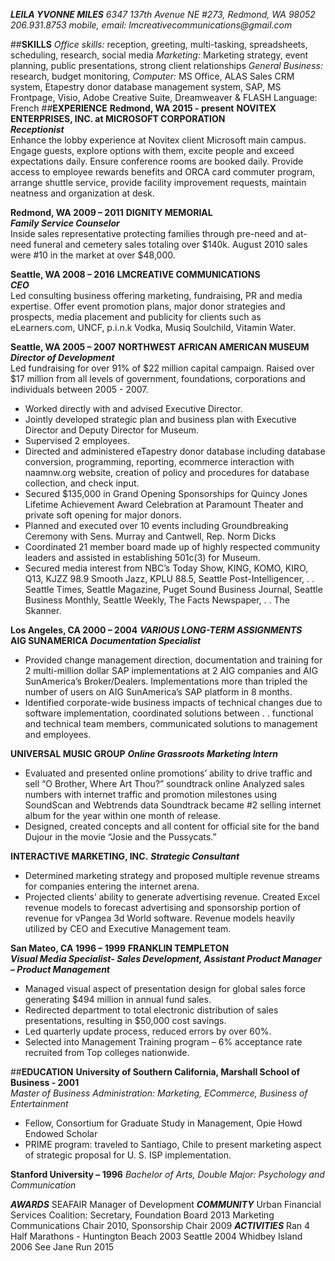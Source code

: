  **_LEILA YVONNE MILES_**
_6347 137th Avenue NE #273, Redmond, WA 98052 206.931.8753 mobile, email: lmcreativecommunications@gmail.com_

##**SKILLS**
_Office skills:_ reception, greeting, multi-tasking, spreadsheets, scheduling, research, social media   _Marketing:_ Marketing strategy, event planning, public presentations, strong client relationships   _General Business:_ research, budget monitoring,    _Computer:_ MS Office, ALAS Sales CRM system, Etapestry donor database management system, SAP, MS Frontpage, Visio,   Adobe Creative Suite, Dreamweaver & FLASH Language: French
##**EXPERIENCE**
**Redmond, WA 2015 - present**
**NOVITEX ENTERPRISES, INC. at MICROSOFT CORPORATION**  
**_Receptionist_**    
Enhance the lobby experience at Novitex client Microsoft main campus.  Engage guests, explore options with them,  excite people and exceed expectations daily. Ensure conference rooms are booked daily. Provide access to employee rewards benefits and ORCA card commuter program, arrange shuttle service, provide facility improvement requests, maintain neatness and organization at desk.


**Redmond, WA 2009 – 2011**
**DIGNITY MEMORIAL**  
**_Family Service Counselor_**  
Inside sales representative protecting families through pre-need and at-need funeral and cemetery   sales totaling over $140k.  August 2010 sales were #10 in the market at over $48,000.

**Seattle, WA 2008 – 2016**
**LMCREATIVE COMMUNICATIONS**  
**_CEO_**  
Led consulting business offering marketing, fundraising, PR and media expertise.  Offer event promotion plans,  major donor strategies and prospects, media placement and publicity for clients such as eLearners.com, UNCF, p.i.n.k Vodka,  Musiq Soulchild, Vitamin Water.

**Seattle, WA 2005 – 2007**
**NORTHWEST AFRICAN AMERICAN MUSEUM**  
**_Director of Development_**  
Led fundraising for over 91% of $22 million capital campaign.  Raised over $17 million from all levels of government, foundations, corporations and individuals between 2005 - 2007.  
* Worked directly with and advised Executive Director.
* Jointly developed strategic plan and business plan with Executive Director and Deputy Director for Museum.
* Supervised 2 employees.
* Directed and administered eTapestry donor database including database conversion, programming, reporting, ecommerce interaction with  naamnw.org website, creation of policy and procedures for database collection, and check input. 
* Secured $135,000 in Grand Opening Sponsorships for Quincy Jones Lifetime Achievement Award Celebration at Paramount Theater and private   soft opening for major donors.
* Planned and executed over 10 events including Groundbreaking Ceremony with Sens. Murray and Cantwell, Rep. Norm Dicks
* Coordinated 21 member board made up of highly respected community leaders and assisted in establishing 501c(3) for Museum.
* Secured media interest from NBC’s Today Show, KING, KOMO, KIRO, Q13, KJZZ 98.9 Smooth Jazz, KPLU 88.5, Seattle Post-Intelligencer, . . Seattle Times, Seattle Magazine, Puget Sound Business Journal, Seattle Business Monthly, Seattle Weekly, The Facts Newspaper, . . The Skanner.

**Los Angeles, CA   2000 – 2004**
**_VARIOUS LONG-TERM ASSIGNMENTS_**  
**AIG SUNAMERICA** 
**_Documentation Specialist_**
* Provided change management direction, documentation and training for 2 multi-million dollar SAP implementations at 2 AIG companies and   AIG SunAmerica’s Broker/Dealers. Implementations more than tripled the number of users on AIG SunAmerica’s SAP platform in  8 months.
* Identified corporate-wide business impacts of technical changes due to software implementation, coordinated solutions between . .  functional and technical team members, communicated solutions to management and employees.

**UNIVERSAL MUSIC GROUP** 
**_Online Grassroots Marketing Intern_**
* Evaluated and presented online promotions’ ability to drive traffic and sell “O Brother, Where Art Thou?” soundtrack online  Analyzed sales numbers with internet traffic and promotion milestones using SoundScan and Webtrends data  Soundtrack became #2 selling internet album for the year within one month of release.
* Designed, created concepts and all content for official site for the band Dujour in the movie “Josie and the Pussycats.” 
 
**INTERACTIVE MARKETING, INC.**
 **_Strategic Consultant_**
* Determined marketing strategy and proposed multiple revenue streams for companies entering the internet arena.
* Projected clients’ ability to generate advertising revenue.  Created Excel revenue models to forecast advertising and sponsorship  portion of revenue for vPangea 3d World software. Revenue models heavily utilized by CEO and Executive Management team.

**San Mateo, CA  1996 – 1999**
**FRANKLIN TEMPLETON**  
**_Visual Media Specialist- Sales Development, Assistant Product Manager – Product Management_**
* Managed visual aspect of presentation design for global sales force generating $494 million in annual fund sales.
* Redirected department to total electronic distribution of sales presentations, resulting in $50,000 cost savings.
* Led quarterly update process, reduced errors by over 60%.
* Selected into Management Training program – 6% acceptance rate recruited from Top colleges nationwide.
        
##**EDUCATION**
**University of Southern California, Marshall School of Business - 2001** 		            
_Master of Business Administration: Marketing, ECommerce, Business of Entertainment_		
* Fellow, Consortium for Graduate Study in Management, Opie Howd Endowed Scholar
* PRIME program:  traveled to Santiago, Chile to present marketing aspect of strategic proposal for U. S. ISP implementation.

**Stanford University – 1996** _Bachelor of Arts, Double Major: Psychology and Communication_

**_AWARDS_** SEAFAIR Manager of Development **_COMMUNITY_** Urban Financial Services Coalition: Secretary, Foundation Board 2013 Marketing Communications Chair 2010, Sponsorship Chair 2009 **_ACTIVITIES_** Ran 4 Half Marathons - Huntington Beach 2003 Seattle 2004 Whidbey Island 2006 See Jane Run 2015


